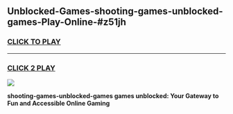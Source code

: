 
## Unblocked-Games-shooting-games-unblocked-games-Play-Online-#z51jh
<h3>
<a href="https://premium.freeplayer.one?title=shooting-games-unblocked-games&ref=27F">CLICK TO PLAY</a></h3>
<hr>

<h3>
<a href="https://premium.freeplayer.one?title=shooting-games-unblocked-games&ref=27F">CLICK 2 PLAY</a>
  
</h3>

<a href="https://premium.freeplayer.one?title=shooting-games-unblocked-games&ref=27F"><img src="https://clearcache.store/games.png"></a>


**shooting-games-unblocked-games games unblocked: Your Gateway to Fun and Accessible Online Gaming**
